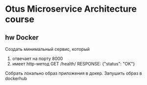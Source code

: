 # Otus Microservice Architecture course
## hw Docker

Создать минимальный сервис, который
1.  отвечает на порту 8000
2.  имеет http-метод
    GET /health/
    RESPONSE: {"status": "OK"}
    
Cобрать локально образ приложения в докер.
Запушить образ в dockerhub
